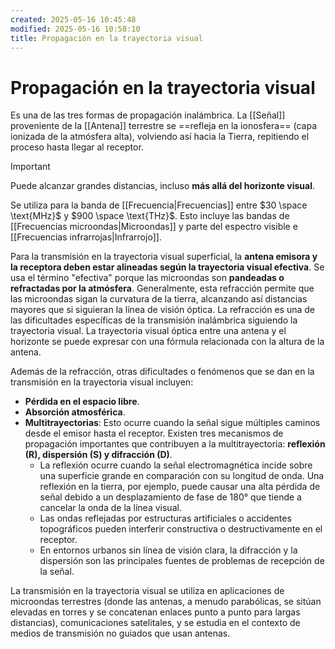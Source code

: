 ```yaml
---
created: 2025-05-16 10:45:48
modified: 2025-05-16 10:58:10
title: Propagación en la trayectoria visual
---
```

# Propagación en la trayectoria visual

Es una de las tres formas de propagación inalámbrica. La [[Señal]] proveniente de la [[Antena]] terrestre se ==refleja en la ionosfera== (capa ionizada de la atmósfera alta), volviendo así hacia la Tierra, repitiendo el proceso hasta llegar al receptor.

> [!important]
> Puede alcanzar grandes distancias, incluso **más allá del horizonte visual**.

Se utiliza para la banda de [[Frecuencia|Frecuencias]] entre $30 \space \text{MHz}$ y $900 \space \text{THz}$. Esto incluye las bandas de [[Frecuencias microondas|Microondas]] y parte del espectro visible e [[Frecuencias infrarrojas|Infrarrojo]].

Para la transmisión en la trayectoria visual superficial, la **antena emisora y la receptora deben estar alineadas según la trayectoria visual efectiva**. Se usa el término "efectiva" porque las microondas son **pandeadas o refractadas por la atmósfera**. Generalmente, esta refracción permite que las microondas sigan la curvatura de la tierra, alcanzando así distancias mayores que si siguieran la línea de visión óptica. La refracción es una de las dificultades específicas de la transmisión inalámbrica siguiendo la trayectoria visual. La trayectoria visual óptica entre una antena y el horizonte se puede expresar con una fórmula relacionada con la altura de la antena.

Además de la refracción, otras dificultades o fenómenos que se dan en la transmisión en la trayectoria visual incluyen:

- **Pérdida en el espacio libre**.
- **Absorción atmosférica**.
- **Multitrayectorias**: Esto ocurre cuando la señal sigue múltiples caminos desde el emisor hasta el receptor. Existen tres mecanismos de propagación importantes que contribuyen a la multitrayectoria: **reflexión (R), dispersión (S) y difracción (D)**.
    - La reflexión ocurre cuando la señal electromagnética incide sobre una superficie grande en comparación con su longitud de onda. Una reflexión en la tierra, por ejemplo, puede causar una alta pérdida de señal debido a un desplazamiento de fase de 180° que tiende a cancelar la onda de la línea visual.
    - Las ondas reflejadas por estructuras artificiales o accidentes topográficos pueden interferir constructiva o destructivamente en el receptor.
    - En entornos urbanos sin línea de visión clara, la difracción y la dispersión son las principales fuentes de problemas de recepción de la señal.

La transmisión en la trayectoria visual se utiliza en aplicaciones de microondas terrestres (donde las antenas, a menudo parabólicas, se sitúan elevadas en torres y se concatenan enlaces punto a punto para largas distancias), comunicaciones satelitales, y se estudia en el contexto de medios de transmisión no guiados que usan antenas.
